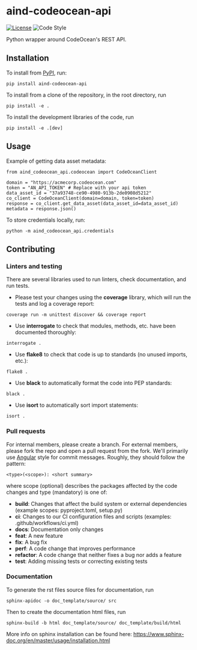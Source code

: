 # aind-codeocean-api

[![License](https://img.shields.io/badge/license-MIT-brightgreen)](LICENSE)
![Code Style](https://img.shields.io/badge/code%20style-black-black)

Python wrapper around CodeOcean's REST API.

## Installation
To install from [PyPI](https://pypi.org/project/aind-codeocean-api/), run:
```
pip install aind-codeocean-api
```

To install from a clone of the repository, in the root directory, run
```
pip install -e .
```

To install the development libraries of the code, run
```
pip install -e .[dev]
```

## Usage
Example of getting data asset metadata:
```
from aind_codeocean_api.codeocean import CodeOceanClient

domain = "https://acmecorp.codeocean.com"
token = "AN_API_TOKEN" # Replace with your api token
data_asset_id = "37a93748-ce90-4980-913b-2de0908d5212"
co_client = CodeOceanClient(domain=domain, token=token)
response = co_client.get_data_asset(data_asset_id=data_asset_id)
metadata = response.json()
```

To store credentials locally, run:
```
python -m aind_codeocean_api.credentials
```

## Contributing

### Linters and testing

There are several libraries used to run linters, check documentation, and run tests.

- Please test your changes using the **coverage** library, which will run the tests and log a coverage report:

```
coverage run -m unittest discover && coverage report
```

- Use **interrogate** to check that modules, methods, etc. have been documented thoroughly:

```
interrogate .
```

- Use **flake8** to check that code is up to standards (no unused imports, etc.):
```
flake8 .
```

- Use **black** to automatically format the code into PEP standards:
```
black .
```

- Use **isort** to automatically sort import statements:
```
isort .
```

### Pull requests

For internal members, please create a branch. For external members, please fork the repo and open a pull request from the fork. We'll primarily use [Angular](https://github.com/angular/angular/blob/main/CONTRIBUTING.md#commit) style for commit messages. Roughly, they should follow the pattern:
```
<type>(<scope>): <short summary>
```

where scope (optional) describes the packages affected by the code changes and type (mandatory) is one of:

- **build**: Changes that affect the build system or external dependencies (example scopes: pyproject.toml, setup.py)
- **ci**: Changes to our CI configuration files and scripts (examples: .github/workflows/ci.yml)
- **docs**: Documentation only changes
- **feat**: A new feature
- **fix**: A bug fix
- **perf**: A code change that improves performance
- **refactor**: A code change that neither fixes a bug nor adds a feature
- **test**: Adding missing tests or correcting existing tests

### Documentation
To generate the rst files source files for documentation, run
```
sphinx-apidoc -o doc_template/source/ src 
```
Then to create the documentation html files, run
```
sphinx-build -b html doc_template/source/ doc_template/build/html
```
More info on sphinx installation can be found here: https://www.sphinx-doc.org/en/master/usage/installation.html

